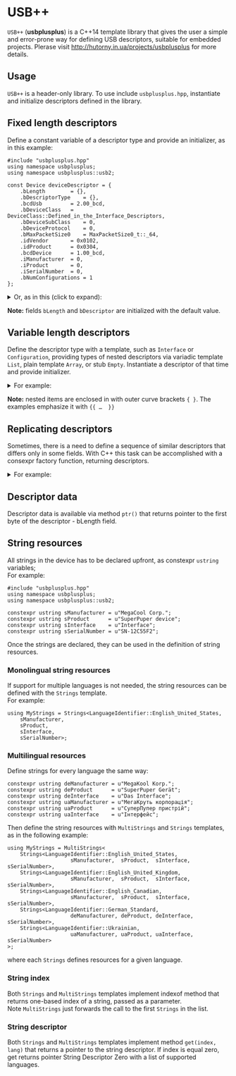 # USB++

`USB++` (**usbplusplus**) is a C++14 template library that gives the user a 
simple and error-prone way for defining USB descriptors, suitable for 
embedded projects. Plerase visit http://hutorny.in.ua/projects/usbplusplus for
more details.

## Usage

`USB++` is a header-only library. To use include `usbplusplus.hpp`, 
instantiate and initialize descriptors defined in the library.

## Fixed length descriptors 

Define a constant variable of a descriptor type and provide an initializer,
as in this example:
```
#include "usbplusplus.hpp"
using namespace usbplusplus;
using namespace usbplusplus::usb2;

const Device deviceDescriptor = {
	.bLength 		= {},
	.bDescriptorType 	= {},
	.bcdUsb 		= 2.00_bcd,
	.bDeviceClass 	= DeviceClass::Defined_in_the_Interface_Descriptors,
	.bDeviceSubClass 	= 0,
	.bDeviceProtocol 	= 0,
	.bMaxPacketSize0 	= MaxPacketSize0_t::_64,
	.idVendor 		= 0x0102,
	.idProduct 		= 0x0304,
	.bcdDevice 		= 1.00_bcd,
	.iManufacturer 	= 0,
	.iProduct 		= 0,
	.iSerialNumber 	= 0,
	.bNumConfigurations = 1 
};
```
<details><summary>Or, as in this (click to expand):</summary>

```
const Device deviceDescriptor = {
	Length<Device>(),
	DescriptorType<Device>(),
	2.00_bcd,
	DeviceClass::Defined_in_the_Interface_Descriptors,
	DeviceSubClass(0),
	DeviceProtocol(0),
	MaxPacketSize0_t::_64,
	IDVendor(0x0102),
	IDProduct(0x0304),
	1.00_bcd,
	Manufacturer(0),
	Product(0),
	SerialNumber(0),
	NumConfigurations(1)
};
```
</details>

**Note:** fields `bLength` and `bDescriptor` are initialized with the default
value.

## Variable length descriptors 

Define the descriptor type with a template, such as `Interface` or 
`Configuration`, providing types of nested descriptors via variadic template
`List`, plain template `Array`, or stub `Empty`. Instantiate a descriptor 
of that time and provide initializer. 

<details><summary>For example:</summary>
 
```
#include "usbplusplus.hpp"
using namespace usbplusplus;
using namespace usbplusplus::usb2;
using MyInterface1 = Interface<Empty>;
using MyInterface2 = Interface<List<Endpoint>>;

const Configuration<List<MyInterface1,MyInterface2>> myConfiguration = {
		.bLength = {},
		.bDescriptorType = {},
		.wTotalLength = {},
		.bNumInterfaces = {},
		.bConfigurationValue = 1,
		.iConfiguration = 1,
		.bmAttributes = ConfigurationCharacteristics_t::Self_powered,
		.bMaxPower = 100_mA,
		{{
			.bLength 		= {},
			.bDescriptorType 	= {},
			.bInterfaceNumber	= 0,
			.bAlternateSetting	= 0,
			.bNumEndpoints 	= {},
			InterfaceClass::CDC,
			.bInterfaceSubClass = 0,
			.bInterfaceProtocol = 0,
			.iInterface 		= 0
		},
		{
			.bLength 		= {},
			.bDescriptorType	= {},
			.bInterfaceNumber	= 1,
			.bAlternateSetting	= 0,
			.bNumEndpoints	= {},
			InterfaceClass::CDC,
			.bInterfaceSubClass	= 0,
			.bInterfaceProtocol	= 0,
			.iInterface 		= 1,
			{{
				.bLength	= {},
				.bDescriptorType= {},
				EndpointAddress(1, EndpointDirection_t::IN),
				.bmAttributes		= TransferType_t::Isochronous,
				.wMaxPacketSize	= 512,
				.bInterval		= 1,
			}}
		}}
};
```
</details>

**Note:** nested items are enclosed in with outer curve brackets `{ }`. 
The examples emphasize it with `{{ …  }}`

## Replicating descriptors

Sometimes, there is a need to define a sequence of similar descriptors that
differs only in some fields. With C++ this task can be accomplished with a 
consexpr factory function, returning descriptors.
<details><summary>For example:</summary>
 
```
constexpr MyInterface2 myInterface(InterfaceNumber interfaceNumber,
		uint8_t endpointNumber) {
	return  MyInterface2 {
		.bLength 			= {},
		.bDescriptorType	= {},
		.bInterfaceNumber	= interfaceNumber,
		.bAlternateSetting	= 1,
		.bNumEndpoints = {},
		InterfaceClass::CDC,
		.bInterfaceSubClass = 0,
		.bInterfaceProtocol = 0,
		.iInterface 		= MyStrings::indexof(sInterface),
		{{
			.bLength		= {},
			.bDescriptorType= {},
			EndpointAddress(endpointNumber, EndpointDirection_t::IN),
			.bmAttributes = TransferType_t::Isochronous,
			.wMaxPacketSize = 512,
			.bInterval		= 1,
		}}
	};
}
```
</details>

## Descriptor data

Descriptor data is available via method `ptr()` that returns pointer to the
first byte of the descriptor - bLength field.

## String resources

All strings in the device has to be declared upfront, as constexpr `ustring`
variables;
<br>For example:

```
#include "usbplusplus.hpp"
using namespace usbplusplus;
using namespace usbplusplus::usb2;

constexpr ustring sManufacturer = u"MegaCool Corp.";
constexpr ustring sProduct      = u"SuperPuper device";
constexpr ustring sInterface    = u"Interface";
constexpr ustring sSerialNumber = u"SN-12C55F2";
```

Once the strings are declared, they can be used in the definition of string 
resources.

### Monolingual string resources

If support for multiple languages is not needed, the string resources can be 
defined with the `Strings` template. 
<br>For example:

```
using MyStrings = Strings<LanguageIdentifier::English_United_States,
	sManufacturer,
	sProduct,
	sInterface,
	sSerialNumber>;
```

### Multilingual resources

Define strings for every language the same way:

```
constexpr ustring deManufacturer = u"MegaKool Korp.";
constexpr ustring deProduct      = u"SuperPuper Gerät";
constexpr ustring deInterface    = u"Das Interface";
constexpr ustring uaManufacturer = u"МегаКруть корпорація";
constexpr ustring uaProduct      = u"СуперПупер пристрій";
constexpr ustring uaInterface    = u"Інтерфейс";
```

Then define the string resources with `MultiStrings` and `Strings` 
templates, as in the following example:

```
using MyStrings = MultiStrings<
	Strings<LanguageIdentifier::English_United_States,
					sManufacturer,  sProduct,  sInterface,  sSerialNumber>,
	Strings<LanguageIdentifier::English_United_Kingdom,
					sManufacturer,  sProduct,  sInterface,  sSerialNumber>,
	Strings<LanguageIdentifier::English_Canadian,
					sManufacturer,  sProduct,  sInterface,  sSerialNumber>,
	Strings<LanguageIdentifier::German_Standard,
					deManufacturer, deProduct, deInterface, sSerialNumber>,
	Strings<LanguageIdentifier::Ukrainian,
					uaManufacturer, uaProduct, uaInterface, sSerialNumber>
>;
```

where each `Strings` defines resources for a given language.

### String index

Both `Strings` and `MultiStrings` templates implement indexof method that 
returns one-based index of a string, passed as a parameter. 
<br>Note `MultiStrings` just forwards the call to the first `Strings` in 
the list.

### String descriptor

Both `Strings` and `MultiStrings` templates implement method 
`get(index, lang)` that returns a pointer to the string descriptor. 
If index is equal zero, get returns pointer String Descriptor Zero with a 
list of supported languages.
